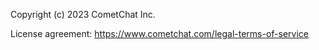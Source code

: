 Copyright (c) 2023 CometChat Inc.

License agreement: https://www.cometchat.com/legal-terms-of-service

